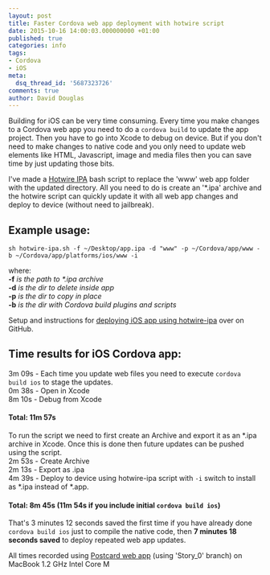 ```yaml
---
layout: post
title: Faster Cordova web app deployment with hotwire script
date: 2015-10-16 14:00:03.000000000 +01:00
published: true
categories: info
tags:
- Cordova
- iOS
meta:
  dsq_thread_id: '5687323726'
comments: true
author: David Douglas
---
```

Building for iOS can be very time consuming. Every time you make changes to a Cordova web app you need to do a `cordova build` to update the app project. Then you have to go into Xcode to debug on device. But if you don't need to make changes to native code and you only need to update web elements like HTML, Javascript, image and media files then you can save time by just updating those bits.

I've made a [Hotwire IPA](https://github.com/deadlyfingers/hotwire-ipa) bash script to replace the 'www' web app folder with the updated directory. All you need to do is create an '\*.ipa' archive and the hotwire script can quickly update it with all web app changes and deploy to device (without need to jailbreak).

## Example usage:

`sh hotwire-ipa.sh -f ~/Desktop/app.ipa -d "www" -p ~/Cordova/app/www -b ~/Cordova/app/platforms/ios/www -i`

where:  
**-f** _is the path to \*.ipa archive_  
**-d** _is the dir to delete inside app_  
**-p** _is the dir to copy in place_  
**-b** _is the dir with Cordova build plugins and scripts_

Setup and instructions for [deploying iOS app using hotwire-ipa](https://github.com/deadlyfingers/hotwire-ipa) over on GitHub.

## Time results for iOS Cordova app:

3m 09s - Each time you update web files you need to execute `cordova build ios` to stage the updates.  
0m 38s - Open in Xcode  
8m 10s - Debug from Xcode

#### Total: 11m 57s

To run the script we need to first create an Archive and export it as an \*.ipa archive in Xcode. Once this is done then future updates can be pushed using the script.  
2m 53s - Create Archive  
2m 13s - Export as .ipa  
4m 39s - Deploy to device using hotwire-ipa script with `-i` switch to install as \*.ipa instead of \*.app.

#### Total: 8m 45s (11m 54s if you include initial `cordova build ios`)

That's 3 minutes 12 seconds saved the first time if you have already done `cordova build ios` just to compile the native code, then **7 minutes 18 seconds saved** to deploy repeated web app updates.

All times recorded using [Postcard web app](https://github.com/thaliproject/postcardapp) (using 'Story\_0' branch) on MacBook 1.2 GHz Intel Core M

